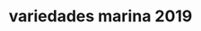 ---
title: "variedades marina 2019"
url: /puerto-la-cruz/variedades-marina-2019/
shop: comodidad
---
